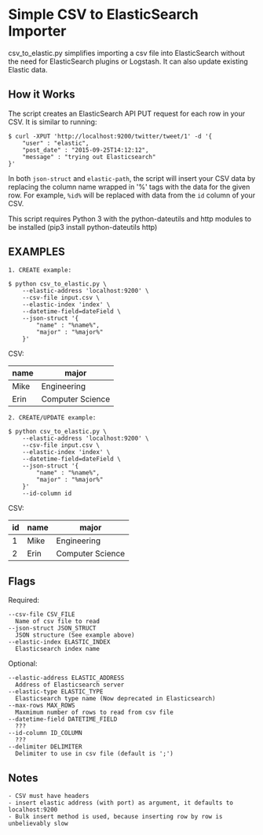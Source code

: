 # Simple CSV to ElasticSearch Importer

csv_to_elastic.py simplifies importing a csv file into ElasticSearch without the need for ElasticSearch plugins or Logstash.
It can also update existing Elastic data.

## How it Works

The script creates an ElasticSearch API PUT request for 
each row in your CSV. It is similar to running:

    $ curl -XPUT 'http://localhost:9200/twitter/tweet/1' -d '{
        "user" : "elastic",
        "post_date" : "2015-09-25T14:12:12",
        "message" : "trying out Elasticsearch"
    }'

In both `json-struct` and `elastic-path`, the script will
insert your CSV data by replacing the column name wrapped in '%'
tags with the data for the given row. For example, `%id%` will be 
replaced with data from the `id` column of your CSV.

This script requires Python 3 with the python-dateutils and http modules to be installed (pip3 install python-dateutils http)

## EXAMPLES
    1. CREATE example:

    $ python csv_to_elastic.py \
        --elastic-address 'localhost:9200' \
        --csv-file input.csv \
        --elastic-index 'index' \
        --datetime-field=dateField \
        --json-struct '{
            "name" : "%name%",
            "major" : "%major%"
        }'

CSV:

|  name  |      major       |
|--------|------------------|
|  Mike  |   Engineering    |
|  Erin  | Computer Science |


    2. CREATE/UPDATE example:

    $ python csv_to_elastic.py \
        --elastic-address 'localhost:9200' \
        --csv-file input.csv \
        --elastic-index 'index' \
        --datetime-field=dateField \
        --json-struct '{
            "name" : "%name%",
            "major" : "%major%"
        }'
        --id-column id
CSV:

|  id  |  name  |      major       |
|------|--------|------------------|
|   1  |  Mike  |   Engineering    |
|   2  |  Erin  | Computer Science |

## Flags
Required:
```
--csv-file CSV_FILE
  Name of csv file to read
--json-struct JSON_STRUCT
  JSON structure (See example above)
--elastic-index ELASTIC_INDEX
  Elasticsearch index name
```
  Optional:
  ```
  --elastic-address ELASTIC_ADDRESS
    Address of Elasticsearch server
  --elastic-type ELASTIC_TYPE
    Elasticsearch type name (Now deprecated in Elasticsearch)
  --max-rows MAX_ROWS
    Maxmimum number of rows to read from csv file
  --datetime-field DATETIME_FIELD
    ???
  --id-column ID_COLUMN
    ???
  --delimiter DELIMITER
    Delimiter to use in csv file (default is ';')
```

## Notes
    - CSV must have headers
    - insert elastic address (with port) as argument, it defaults to localhost:9200
    - Bulk insert method is used, because inserting row by row is unbelievably slow
